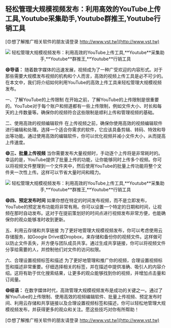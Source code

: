 ## **轻松管理大规模视频发布：利用高效的YouTube上传工具,**Youtube**采集助手,**Youtube**群推王,**Youtube**行销工具**

[😍想了解推广相关软件的朋友请登录 http://www.vst.tw](http://www.vst.tw)

 <center><img src="https://vst.tw/MP4/tuiguang/png/0.png" alt="轻松管理大规模视频发布：利用高效的YouTube上传工具,**Youtube**采集助手,**Youtube**群推王,**Youtube**行销工具"></center>

**😄导语：**
随着数字媒体的迅速发展，视频成为了一种广受欢迎的内容形式。对于那些需要大规模发布视频的机构和个人而言，高效的视频上传工具是必不可少的。在本文中，我们将介绍如何利用YouTube的高效上传工具来轻松管理大规模视频发布。

一、了解YouTube的上传限制
在开始之前，了解YouTube的上传限制是很重要的。YouTube对于每个账户和频道都有一些上传限制，例如文件大小、时长和每天的上传数量等。确保你的视频符合这些限制是顺利上传和管理视频的基础。

二、使用高效的视频编辑软件
在上传视频之前，确保你使用高效的视频编辑软件进行编辑和处理。选择一个适合你需求的软件，它应该具备剪辑、转码、特效和导出等功能。通过使用高效的编辑软件，你可以优化视频并减小文件大小，从而提高上传速度。

**😄三、批量上传视频**
当你需要发布大量视频时，手动逐个上传将是非常耗时的。幸运的是，YouTube提供了批量上传的功能，让你能够同时上传多个视频。你可以将视频文件整理到一个文件夹中，然后使用YouTube的批量上传功能将整个文件夹一次性上传。这样可以节省大量时间和精力。

 <center><img src="https://vst.tw/MP4/tuiguang/png/6.png" alt="轻松管理大规模视频发布：利用高效的YouTube上传工具,**Youtube**采集助手,**Youtube**群推王,**Youtube**行销工具"></center>

**😄四、预定发布时间**
如果你想在特定的时间发布视频，而不是立即发布，YouTube的预定发布功能将非常有用。你可以设置一个特定的日期和时间，让视频在那时自动发布。这对于在提前策划好的时间点进行视频发布非常方便，也能确保你的观众能够准时收到更新。

五、利用云存储和共享链接
为了更好地管理大规模视频发布，你可以考虑使用云存储服务，如Google Drive或Dropbox，来存储和备份你的视频文件。这样做可以防止文件丢失，并方便与团队成员共享。通过生成共享链接，你可以将视频文件分享给需要的人，并控制他们对文件的访问权限。

六、合理设置视频标签和描述
为了更好地管理和推广你的视频，合理设置视频标签和描述非常重要。仔细选择相关的标签，并在描述中提供准确、吸引人的内容介绍。这将有助于优化搜索结果，让更多的观众能够找到你的视频，并增加点击量和订阅量。

**😄结语：**
在数字媒体时代，高效管理大规模视频发布是成功的关键之一。通过了解YouTube的上传限制、使用高效的视频编辑软件、批量上传视频、预定发布时间、利用云存储和共享链接以及合理设置视频标签和描述，你可以轻松地管理大规模视频发布，并获得更多的观众和关注。愿这些技巧对你有所帮助！

[😍想了解推广相关软件的朋友请登录 http://www.vst.tw](http://www.vst.tw)



